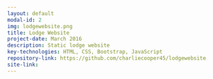 ```yaml
---
layout: default
modal-id: 2
img: lodgewebsite.png
title: Lodge Website
project-date: March 2016
description: Static lodge website
key-technologies: HTML, CSS, Bootstrap, JavaScript
repository-link: https://github.com/charliecooper45/lodgewebsite
site-link:
---
```

